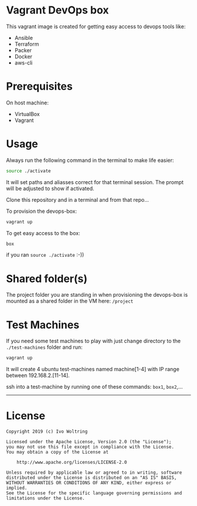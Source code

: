 # Vagrant DevOps box

This vagrant image is created for getting easy access to devops tools like:

* Ansible
* Terraform
* Packer
* Docker
* aws-cli

# Prerequisites

On host machine:
* VirtualBox 
* Vagrant 

# Usage

Always run the following command in the terminal to make life easier:

```bash
source ./activate
```
It will set paths and aliasses correct for that terminal session. 
The prompt will be adjusted to show if activated.

Clone this repository and in a terminal and from that repo...

To provision the devops-box:

```bash
vagrant up
```

To get easy access to the box:

```bash
box
```

if you ran `source ./activate` :-))

# Shared folder(s)

The project folder you are standing in when provisioning the devops-box
is mounted as a shared folder in the VM here: `/project`


# Test Machines

If you need some test machines to play with just change directory to the 
`./test-machines` folder and run:

```bash
vagrant up
```

It will create 4 ubuntu test-machines named machine[1-4] with
IP range between 192.168.2.[11-14].

ssh into a test-machine by running one of these commands: `box1`, `box2`,...

---
# License

    Copyright 2019 (c) Ivo Woltring

    Licensed under the Apache License, Version 2.0 (the "License");
    you may not use this file except in compliance with the License.
    You may obtain a copy of the License at

        http://www.apache.org/licenses/LICENSE-2.0

    Unless required by applicable law or agreed to in writing, software
    distributed under the License is distributed on an "AS IS" BASIS,
    WITHOUT WARRANTIES OR CONDITIONS OF ANY KIND, either express or implied.
    See the License for the specific language governing permissions and
    limitations under the License.

